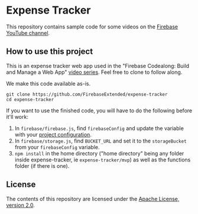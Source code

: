 # Expense Tracker

This repository contains sample code for some videos on the [Firebase
YouTube channel](https://www.youtube.com/c/firebase).

## How to use this project

This is an expense tracker web app used in the "Firebase Codealong: Build and Manage a Web App" [video series](https://www.youtube.com/playlist?list=PLl-K7zZEsYLlfMZ9isO6Hfnyw040N3uT5). Feel free to clone to follow along.

We make this code available as-is.

``` shell
git clone https://github.com/FirebaseExtended/expense-tracker
cd expense-tracker
```

If you want to use the finished code, you will have to do the following before it'll work:

1. In `firebase/firebase.js`, find `firebaseConfig` and update the variable with your [project configuration](https://firebase.google.com/docs/web/setup).
2. In `firebase/storage.js`, find `BUCKET_URL` and set it to the `storageBucket` from your `firebaseConfig` variable.
3. `npm install` in the home directory ("home directory" being any folder inside expense-tracker, ie `expense-tracker/mvp`) as well as the functions folder (if there is one).

## License

The contents of this repository are licensed under the
[Apache License, version 2.0](http://www.apache.org/licenses/LICENSE-2.0).
